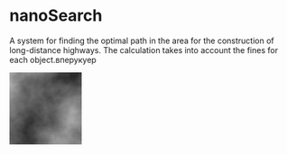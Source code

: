 # nanoSearch
A system for finding the optimal path in the area for the construction of long-distance highways. The calculation takes into account the fines for each object.вперукуер


![Picture1](https://github.com/Mika-dot/nanoSearch/blob/Prototype-V0/Media/1.png)
